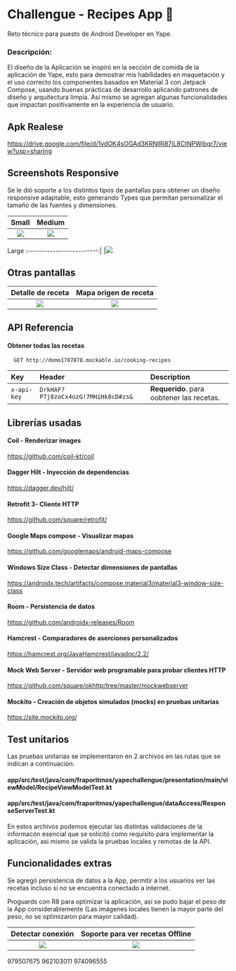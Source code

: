 # Challengue - Recipes App 🍛

Reto técnico para puesto de Android Developer en Yape.

### Descripción:

El diseño de la Aplicación se inspiró en la sección de comida de la aplicación de Yape, esto para demostrar mis habilidades en maquetación y el uso correcto los componentes basados en Material 3 con Jetpack Compose, usando buenas prácticas de desarrollo aplicando patrones de diseño y arquitectura limpia. Así mismo se agregan algunas funcionalidades que impactan positivamente en la experiencia de usuario. 

## Apk Realese

https://drive.google.com/file/d/1vdOK4sOGAd3KRNlRl87iL8CtNPWibqr7/view?usp=sharing


## Screenshots Responsive

Se le dió soporte a los distintos tipos de pantallas para obtener un diseño responsive adaptable, esto generando Types que permitan personalizar el tamaño de las fuentes y dimensiones.

Small               |  Medium                    
:-------------------------:|:-------------------------:
![](https://res.cloudinary.com/dokwcwo9t/image/upload/v1711150744/yape/3-portrait_1_2_t4a21d.png)|![](https://res.cloudinary.com/dokwcwo9t/image/upload/v1711150803/yape/5-portrait_1_cdfxec.png)

Large
:-------------------------:|
|![](https://res.cloudinary.com/dokwcwo9t/image/upload/v1711151094/yape/1-portrait_1_cyvov4.png)

## Otras pantallas
Detalle de receta               |  Mapa origen de receta                    
:-------------------------:|:-------------------------:
![](https://res.cloudinary.com/dokwcwo9t/image/upload/v1711158933/yape/6-portrait_1_1_f3otil.png)|![](https://res.cloudinary.com/dokwcwo9t/image/upload/v1711158943/yape/Screenshot_1711158450-portrait_1_aopiux.png)


## API Referencia

#### Obtener todas las recetas

```http
  GET http://demo1707878.mockable.io/cooking-recipes
```

| Key | Header     | Description                |
| :-------- | :------- | :------------------------- |
| `x-api-key` | `DrkHAF?P7j8zoCx4ozG!7MHiHk8cD#zs&` | **Requerido**. para oobtener las recetas. |


## Librerías usadas
#### Coil - Renderizar images
https://github.com/coil-kt/coil
#### Dagger Hilt - Inyección de dependencias

https://dagger.dev/hilt/

#### Retrofit 3- Cliente HTTP
https://github.com/square/retrofit/

#### Google Maps compose - Visualizar mapas 
https://github.com/googlemaps/android-maps-compose

#### Windows Size Class -  Detectar dimensiones de pantallas
https://androidx.tech/artifacts/compose.material3/material3-window-size-class

#### Room - Persistencia de datos
https://github.com/androidx-releases/Room

#### Hamcrest - Comparadores de aserciones personalizados
https://hamcrest.org/JavaHamcrest/javadoc/2.2/

#### Mock Web Server - Servidor web programable para probar clientes HTTP
https://github.com/square/okhttp/tree/master/mockwebserver

#### Mockito - Creación de objetos simulados (mocks) en pruebas unitarias
https://site.mockito.org/


## Test unitarios
Las pruebas unitarias se implementaron en 2 archivos en las rutas que se indican a continuación:


#### app/src/test/java/com/fraporitmos/yapechallengue/presentation/main/viewModel/RecipeViewModelTest.kt 

#### app/src/test/java/com/fraporitmos/yapechallengue/dataAccess/ResponseServerTest.kt 

En estos archivos podemos ejecutar las distintas validaciones de la informacón esencial que se solicitó como requisito para implementar la aplicación, asi mismo se valida la pruebas locales y remotas de la API.



## Funcionalidades extras

Se agregó persistencia de datos a la App, permitir a los usuarios ver las recetas incluso si no se encuentra conectado a internet.

Proguards con R8 para optimizar la aplicación, así se pudo bajar el peso de la App considerablemente (Las imágenes locales tienen la mayor parte del peso, no se optimizaron para mayor calidad).

Detectar conexión              |  Soporte para ver recetas Offline                    
:-------------------------:|:-------------------------:
![](https://res.cloudinary.com/dokwcwo9t/image/upload/v1711159119/yape/Screenshot_1711158685-portrait_1_euxizz.png)|![](https://res.cloudinary.com/dokwcwo9t/image/upload/v1711159120/yape/Screenshot_1711158740-portrait_1_hggakx.png)

979507675
962103011
974096555

